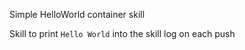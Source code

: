 <!---atomist-skill-description:start--->

Simple HelloWorld container skill

<!---atomist-skill-description:end--->


<!---atomist-skill-readme:start--->

Skill to print `Hello World` into the skill log on each push

<!---atomist-skill-readme:end---> 

